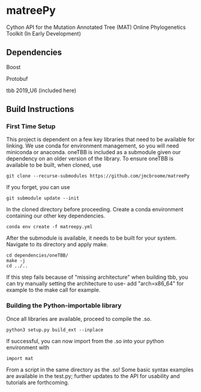 # matreePy
Cython API for the Mutation Annotated Tree (MAT) Online Phylogenetics Toolkit (In Early Development)

## Dependencies
Boost

Protobuf

tbb 2019_U6 (included here)


## Build Instructions

### First Time Setup

This project is dependent on a few key libraries that need to be available for linking. We use conda for environment management, so you will need miniconda or anaconda. oneTBB is included as a submodule given our dependency on an older version of the library. To ensure oneTBB is available to be built, when cloned, use

```
git clone --recurse-submodules https://github.com/jmcbroome/matreePy
```

If you forget, you can use 

```
git submodule update --init
```

In the cloned directory before proceeding. Create a conda environment containing our other key dependencies.
```
conda env create -f matreepy.yml
```

After the submodule is available, it needs to be built for your system. Navigate to its directory and apply make.

```
cd dependencies/oneTBB/
make -j
cd ../..
```

If this step fails because of "missing architecture" when building tbb, you can try manually setting the architecture to use- add "arch=x86_64" for example to the make call for example.

### Building the Python-importable library
Once all libraries are available, proceed to compile the .so.
```
python3 setup.py build_ext --inplace
```

If successful, you can now import from the .so into your python environment with 

```
import mat
```

From a script in the same directory as the .so! Some basic syntax examples are available in the test.py; further updates to the API for usability and tutorials are forthcoming.

